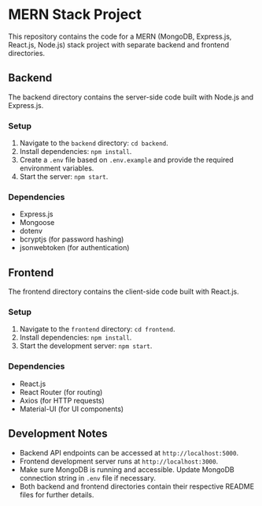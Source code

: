 
# MERN Stack Project

This repository contains the code for a MERN (MongoDB, Express.js, React.js, Node.js) stack project with separate backend and frontend directories.

## Backend

The backend directory contains the server-side code built with Node.js and Express.js.

### Setup

1. Navigate to the `backend` directory: `cd backend`.
2. Install dependencies: `npm install`.
3. Create a `.env` file based on `.env.example` and provide the required environment variables.
4. Start the server: `npm start`.

### Dependencies

- Express.js
- Mongoose
- dotenv
- bcryptjs (for password hashing)
- jsonwebtoken (for authentication)

## Frontend

The frontend directory contains the client-side code built with React.js.

### Setup

1. Navigate to the `frontend` directory: `cd frontend`.
2. Install dependencies: `npm install`.
3. Start the development server: `npm start`.

### Dependencies

- React.js
- React Router (for routing)
- Axios (for HTTP requests)
- Material-UI (for UI components)

## Development Notes

- Backend API endpoints can be accessed at `http://localhost:5000`.
- Frontend development server runs at `http://localhost:3000`.
- Make sure MongoDB is running and accessible. Update MongoDB connection string in `.env` file if necessary.
- Both backend and frontend directories contain their respective README files for further details.

